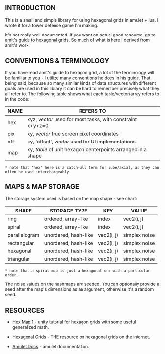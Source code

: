 
## INTRODUCTION

This is a small and simple library for using hexagonal grids in amulet + lua. I wrote it for a tower defense game I'm making.

It's not really well documented. If you want an actual good resource, go to [amit's guide to hexagonal grids](https://redblobgames.com/grids/hexagons).
So much of what is here I derived from amit's work.


## CONVENTIONS & TERMINOLOGY

If you have read amit's guide to hexagon grid, a lot of the terminology will be familiar to you - I utilize many conventions he does in his guide. That being said,
because so many similar kinds of data structures with different goals are used in this library it can be hard to remember precisely what they all refer to.
The following table shows what each table/vector/array refers to in the code:

| NAME |                       REFERS TO                              |
| ---- | ------------------------------------------------------------ |
| hex  | xyz, *vector* used for most tasks, with constraint x+y+z=0   |
| pix  | xy, *vector* true screen pixel coordinates                   |
| off  | xy, 'offset', *vector* used for UI implementations           |
| map  | xy, *table* of unit hexagon centerpoints arranged in a shape |

    * note that 'hex' here is a catch-all term for cube/axial, as they can often be used interchangeably.


## MAPS & MAP STORAGE

The storage system used is based on the map shape - see chart:

|     SHAPE     |      STORAGE TYPE      |     KEY      |     VALUE     |
| ------------- | ---------------------- | ------------ | ------------- |
| ring          |  ordered, array-like   |    index     |   vec2(i, j)  |
| spiral        |  ordered, array-like   |    index     |   vec2(i, j)  |
| parallelogram |  unordered, hash-like  |  vec2(i, j)  | simplex noise |
| rectangular   |  unordered, hash-like  |  vec2(i, j)  | simplex noise |
| hexagonal     |  unordered, hash-like  |  vec2(i, j)  | simplex noise |
| triangular    |  unordered, hash-like  |  vec2(i, j)  | simplex noise |

    * note that a spiral map is just a hexagonal one with a particular order.

The noise values on the hashmaps are seeded. You can optionally provide a seed after the map's dimensions as an argument, otherwise it's a random seed.


## RESOURCES

* [Hex Map 1](https://catlikecoding.com/unity/tutorials/hex-map/) - unity tutorial for hexagon grids with some useful generalized math.

* [Hexagonal Grids](https://redblobgames.com/grids/hexagons) - THE resource on hexagonal grids on the internet.

* [Amulet Docs](http://amulet.xyz/doc) - amulet documentation.

